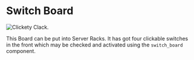 # Switch Board

![Clickety Clack.](item:computronics:oc_parts@13)

This Board can be put into Server Racks. It has got four clickable switches in the front which may be checked and activated using the `switch_board` component.

